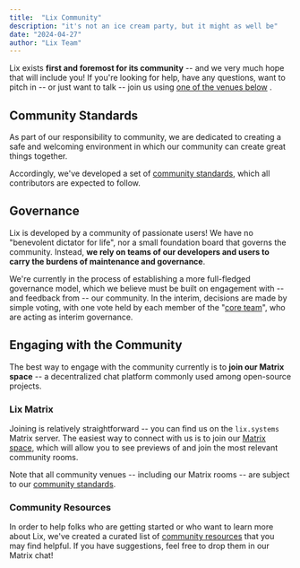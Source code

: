 ```yaml
---
title:  "Lix Community"
description: "it's not an ice cream party, but it might as well be"
date: "2024-04-27"
author: "Lix Team"
---
```


Lix exists **first and foremost for its community** -- and we very much hope that will include you!
If you're looking for help, have any questions, want to pitch in -- or just want to talk -- join us
using [one of the venues below](#engaging-with-the-community) .

## Community Standards

As part of our responsibility to community, we are dedicated to creating a safe and welcoming environment
in which our community can create great things together.

Accordingly, we've developed a set of [community standards](/community-standards), which all contributors
are expected to follow.

## Governance

Lix is developed by a community of passionate users! We have no "benevolent dictator for life",
nor a small foundation board that governs the community. Instead, **we rely on teams of our developers
and users to carry the burdens of maintenance and governance**.

We're currently in the process of establishing a more full-fledged governance model, which we believe must
be built on engagement with -- and feedback from -- our community. In the interim, decisions are made by
simple voting, with one vote held by each member of the "[core team](/team)", who are acting as interim
governance.

## Engaging with the Community

The best way to engage with the community currently is to **join our Matrix space** -- a decentralized 
chat platform commonly used among open-source projects.

### Lix Matrix

Joining is relatively straightforward -- you can find us on the `lix.systems` Matrix server.
The easiest way to connect with us is to join our [Matrix space](https://matrix.to/#/#space:lix.systems),
which will allow you to see previews of and join the most relevant community rooms.

Note that all community venues -- including our Matrix rooms -- are subject to our [community standards](/community-standards).

### Community Resources

In order to help folks who are getting started or who want to learn more about Lix, we've created a curated
list of [community resources](/resources) that you may find helpful. If you have suggestions, feel free to
drop them in our Matrix chat!